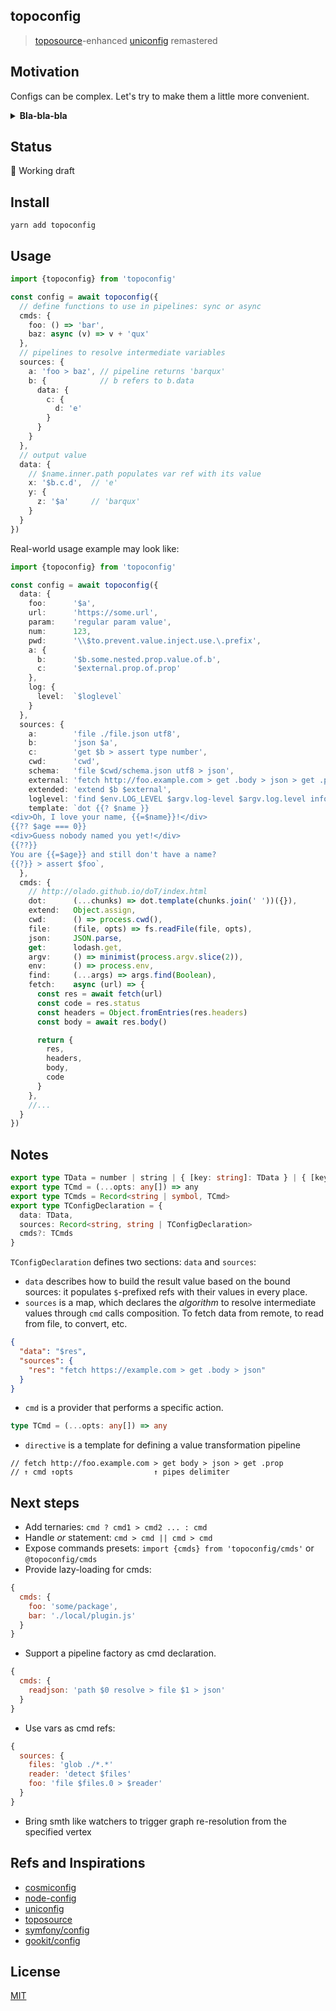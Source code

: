 ## topoconfig
> [toposource](https://github.com/semrel-extra/toposource)-enhanced [uniconfig](https://github.com/qiwi/uniconfig) remastered

## Motivation
Configs can be complex. Let's try to make them a little more convenient.

<details>
<summary><b>Bla-bla-bla</b></summary>

## Config mess

Many years ago [configs](https://en.wikipedia.org/wiki/Configuration_file) were pretty simple. They looked more or less like [.properties-files](https://en.wikipedia.org/wiki/.properties) or [INI-files](https://en.wikipedia.org/wiki/INI_file), simple kv-maps with sections or composite keys to bring some kind of context:

```properties
# https://docs.oracle.com/cd/E23095_01/Platform.93/ATGProgGuide/html/s0204propertiesfileformat01.html

# You are reading a comment in ".properties" file.
! The exclamation mark can also be used for comments.
# Lines with "properties" contain a key and a value separated by a delimiting character.
# There are 3 delimiting characters: '=' (equal), ':' (colon) and whitespace (space, \t and \f).
website = https://en.wikipedia.org/
language : English
topic .properties files
# A word on a line will just create a key with no value.
empty
```

```ini
; last modified 1 April 2001 by John Doe
[owner]
name = John Doe
organization = Acme Widgets Inc.

[database]
; use IP address in case network name resolution is not working
server = 192.0.2.62     
port = 143
file = "payroll.dat"
```

At the same time, another part of the configuration was supplied from [the environment variables](https://en.wikipedia.org/wiki/Environment_variable) or [CLI parameters](https://en.wikipedia.org/wiki/Command-line_interface) reflecting the idea of dynamic settings.  

_Now we use [dotenv-files](https://stackoverflow.com/questions/68267862/what-is-an-env-or-dotenv-file-exactly), ironic :_
```ini
# https://hexdocs.pm/dotenvy/0.2.0/dotenv-file-format.html
S3_BUCKET=YOURS3BUCKET
SECRET_KEY=YOURSECRETKEYGOESHERE
```

Even then, the resolution logic began to penetrate into the app layer.
```js
// Just an illustration. This problem existed before JS was invented

const config = require('config')
const logLevel = process.env.DEBUG ? 'trace' : config.get('log.level') || 'info'
//...
const dbConfig = config.get('Customer.dbConfig')
db.connect(dbConfig, ...)

if (config.has('optionalFeature.detail')) {
  const detail = config.get('optionalFeature.detail')
  //...
}
```

When centralized configuration management came, the settings has been moved partially to the remote storage. Local pre-config (entrypoints, db credentials) was used to get the rest. Configuration assembly has become multi-stage.

Later, specialized systems such as [vault](https://developer.hashicorp.com/vault/docs) made new additions: now env holds an access token and defines an entrypoint by running mode to make a POST request to reveal credentials profile to mix this data to the entire config.

_Here's how [uniconfig](https://github.com/qiwi/uniconfig/blob/master/examples/vault.md) obtains secrets from the vault storage:_
```json
{
  "data": {
    "secret": "$vault:data"
  },
  "sources": {
    "vault": {
      "data": {
        "data": {
          "method": "GET",
          "url": "$url:",
          "opts": {
            "headers": {
              "X-Vault-Token": "$token:auth.client_token"
            }
          }
        },
        "sources": {
          "url": {
            "data": {
              "data": {
                "data": {
                  "name": "$pkg:name",
                  "space": "openapi",
                  "env": "$env:ENVIRONMENT_PROFILE_NAME",
                  "vaultHost": "$env:VAULT_HOST",
                  "vaultPort": "$env:VAULT_PORT"
                },
                "template": "{{=it.env==='production' ? 'https': 'http'}}://{{=it.vaultHost}}:{{=it.vaultPort}}/v1/secret/applications/{{=it.space}}/{{=it.name}}"
              },
              "sources": {
                "env": {
                  "pipeline": "env"
                },
                "pkg": {
                  "pipeline": "pkg"
                }
              }
            },
            "pipeline": "datatree>dot"
          },
          "token": {
            "data": {
              "data": {
                "method": "POST",
                "url": "$url:",
                "opts": {
                  "json": {
                    "role": "$pkg:name",
                    "jwt": "$jwt:"
                  }
                }
              },
              "sources": {
                "pkg": {
                  "pipeline": "pkg"
                },
                "jwt": {
                  "data": {
                    "data": {
                      "data": {
                        "tokenPath": "$env:TOKEN_FILE",
                        "defaultTokenPath": "/var/run/secrets/kubernetes.io/serviceaccount/token"
                      },
                      "template": "{{=it.tokenPath || it.defaultTokenPath}}"
                    },
                    "sources": {
                      "env": {
                        "pipeline": "env"
                      }
                    }
                  },
                  "pipeline": "datatree>dot>file"
                },
                "url": {
                  "data": {
                    "data": {
                      "data": {
                        "env": "$env:ENVIRONMENT_PROFILE_NAME",
                        "vaultHost": "$env:VAULT_HOST",
                        "vaultPort": "$env:VAULT_PORT"
                      },
                      "template": "{{=it.env==='production' ? 'https': 'http'}}://{{=it.vaultHost}}:{{=it.vaultPort}}/v1/auth/kubernetes/login"
                    },
                    "sources": {
                      "env": {
                        "pipeline": "env"
                      },
                      "pkg": {
                        "pipeline": "pkg"
                      }
                    }
                  },
                  "pipeline": "datatree>dot"
                }
              }
            },
            "pipeline": "datatree>http>json"
          }
        }
      },
      "pipeline": "datatree>http>json"
    }
  }
}
```

Meanwhile, formats have been evolving ([JSON5](https://json5.org/), [YAML](https://yaml.org/)), config entry points are constantly changing. These fluctuations, fortunately, were covered by tools like the [cosmiconfig](https://github.com/cosmiconfig/cosmiconfig).
```js
[
  'package.json',
  `.${moduleName}rc`,
  `.${moduleName}rc.json`,
  `.${moduleName}rc.yaml`,
  `.${moduleName}rc.yml`,
  `.${moduleName}rc.js`,
  `.${moduleName}rc.ts`,
  `.${moduleName}rc.mjs`,
  `.${moduleName}rc.cjs`,
  `.config/${moduleName}rc`,
  `.config/${moduleName}rc.json`,
  `.config/${moduleName}rc.yaml`,
  `.config/${moduleName}rc.yml`,
  `.config/${moduleName}rc.js`,
  `.config/${moduleName}rc.ts`,
  `.config/${moduleName}rc.cjs`,
  `${moduleName}.config.js`,
  `${moduleName}.config.ts`,
  `${moduleName}.config.mjs`,
  `${moduleName}.config.cjs`,
]
```

Configs are still trying to be declarative, but they can't. Templates appeared first.
```yaml
template:
    metadata:
      annotations:
        cni.projectcalico.org/ipv4pools: '["${APP_NAME}"]'
        vault.hashicorp.com/agent-init-first: "true"
        vault.hashicorp.com/agent-inject: "true"
        vault.hashicorp.com/secrets-injection-method: "env"
        vault.hashicorp.com/secrets-type: "static"
        vault.hashicorp.com/agent-inject-secret-${APP_NAME}: secret-v2/applications/${DEPLOYMENT_NAMESPACE}/${APP_NAME}
        vault.hashicorp.com/agent-inject-template-${APP_NAME}: |
          {{ with secret "secret-v2/applications/${DEPLOYMENT_NAMESPACE}/${APP_NAME}" }}
            {{- range $secret_key, $secret_value := .Data.data }}
            export {{ $secret_key }}={{ $secret_value }}
            {{- end }}
          {{ end }}
        vault.hashicorp.com/auth-path: ${AUTH_PATH}
        vault.hashicorp.com/role: ${APP_NAME}
```

Then templates inside templates. With commands and scripts invocations inside dynamic DSL wrapped into matrices.
```yaml
      - uses: actions/cache@v3
        id: yarn-cache
        with:
          path: ${{ needs.init.outputs.yarn-cache-dir }}
          key: ${{ runner.os }}-yarn-${{ hashFiles('**/yarn.lock') }}
          restore-keys: |
            ${{ runner.os }}-yarn-

      - name: Restore artifact from cache (if exists)
        uses: actions/cache@v3
        with:
          path: artifact.tar
          key: artifact-${{ needs.init.outputs.checksum }}

      - name: Check artifact
        if: always()
        id: check-artifact
        run: echo "::set-output name=exists::$([ -e "artifact.tar" ] && echo true || echo false)"
```
As we can see, syntax complexity increases as the cost of declarativeness. It's still unclear how this problem can be mitigated. Perhaps new specialized formats will appear or more strict forms (schemas) of using existing ones will be introduced.

## Budget loss
Anyway, `::$([` is definitely not an _optimal_ solution. Сonfusing, fragile and overcomplicated for the most developers. For example, here is how Python Engineer was fighting against `kube.yaml`:
```text
fix vault in kube yaml Jul 04	XS		
fix vault in kube yaml Jul 04	XS
fix vault in kube yaml Jul 04	XS
fix vault in kube yaml Jul 04	XS
fix vault in kube yaml Jul 04	XS
fix vault in kube yaml Jul 04	XS
fix vault in kube yaml Jul 04	XS
fix vault in kube yaml Jul 04	XS
fix vault in kube yaml Jul 03	XS
fix vault in kube yaml Jul 03	XS
fix vault in kube yaml Jul 03	XS
fix vault in kube yaml Jul 03	XS
fix vault in kube yaml Jul 03	XS
fix vault in kube yaml Jul 03	XS
...
```
This is definitely not _configuring_ but more _guessing_. On a company scale, such exercises are a significant waste of resources. And this _experience_ is almost one-time only, which cannot be formalized and transmitted except by copy-paste. Every time we see the same thing, with a different number of attempts.

## What we need
The overcomplexity problem seems to have arisen from the fact that we combined resolving, processing and accessing data into one structure. Although the entire theory of programming / CS instructs us to do exactly the opposite. [Separation of concerns](https://en.wikipedia.org/wiki/Separation_of_concerns):
* Let `data` to represent how the result structure may be built if all the required transformations were made — like a pure _mapping_.
```json
{
  "data": {
    "a": {
      "b": "$b.some.nested.prop.value.of.b",
      "c": "$external.prop.of.prop"
    }
  }
}
```
* Let `sources` to describe how to obtain and process values for referencing in `data` map. Like _reducing_ pipelines.
```json
{
  "sources": {
    "a": "<pipeline 1>",
    "b": "<pipeline 2>"
  }
}
```
* Let `pipeline` to compose actions in natural ~~human~~ dev-readable format like CLI: `cmd param > cmd2 param param > ... > cmd3`
* Let intermediate values be referenced by lateral (bubbling concept) or nested contexts.
```json5
{
  "sources": {
    "a" : "cmd param",
    "b": "cmd $a" // b refers to a
  }
}
```
* Apply [DAG](https://en.wikipedia.org/wiki/Directed_acyclic_graph) for consistency checks and processing.

</details>

## Status
🚧 Working draft

## Install
```shell
yarn add topoconfig
```

## Usage
```ts
import {topoconfig} from 'topoconfig'

const config = await topoconfig({
  // define functions to use in pipelines: sync or async
  cmds: {
    foo: () => 'bar',
    baz: async (v) => v + 'qux'
  },
  // pipelines to resolve intermediate variables
  sources: {
    a: 'foo > baz', // pipeline returns 'barqux'
    b: {            // b refers to b.data
      data: {
        c: {
          d: 'e'
        }
      }
    }
  },
  // output value
  data: {
    // $name.inner.path populates var ref with its value
    x: '$b.c.d',  // 'e'
    y: {
      z: '$a'     // 'barqux'
    }
  }
})
```

Real-world usage example may look like:
```ts
import {topoconfig} from 'topoconfig'

const config = await topoconfig({
  data: {
    foo:      '$a',
    url:      'https://some.url',
    param:    'regular param value',
    num:      123,
    pwd:      '\\$to.prevent.value.inject.use.\.prefix',
    a: {
      b:      '$b.some.nested.prop.value.of.b',
      c:      '$external.prop.of.prop'
    },
    log: {
      level:  `$loglevel`
    }
  },
  sources: {
    a:        'file ./file.json utf8',
    b:        'json $a',
    c:        'get $b > assert type number',
    cwd:      'cwd',
    schema:   'file $cwd/schema.json utf8 > json',
    external: 'fetch http://foo.example.com > get .body > json > get .prop > ajv $schema',
    extended: 'extend $b $external',
    loglevel: 'find $env.LOG_LEVEL $argv.log-level $argv.log.level info',
    template: `dot {{? $name }}
<div>Oh, I love your name, {{=$name}}!</div>
{{?? $age === 0}}
<div>Guess nobody named you yet!</div>
{{??}}
You are {{=$age}} and still don't have a name?
{{?}} > assert $foo`,
  },
  cmds: {
    // http://olado.github.io/doT/index.html
    dot:      (...chunks) => dot.template(chunks.join(' '))({}),
    extend:   Object.assign,
    cwd:      () => process.cwd(),
    file:     (file, opts) => fs.readFile(file, opts),
    json:     JSON.parse,
    get:      lodash.get,
    argv:     () => minimist(process.argv.slice(2)),
    env:      () => process.env,
    find:     (...args) => args.find(Boolean),
    fetch:    async (url) => {
      const res = await fetch(url)
      const code = res.status
      const headers = Object.fromEntries(res.headers)
      const body = await res.body()

      return {
        res,
        headers,
        body,
        code
      }
    },
    //...
  }
})
```

## Notes
```ts
export type TData = number | string | { [key: string]: TData } | { [key: number]: TData }
export type TCmd = (...opts: any[]) => any
export type TCmds = Record<string | symbol, TCmd>
export type TConfigDeclaration = {
  data: TData,
  sources: Record<string, string | TConfigDeclaration>
  cmds?: TCmds
}
```

`TConfigDeclaration` defines two sections: `data` and `sources`:
* `data` describes how to build the result value based on the bound sources: it populates `$`-prefixed refs with their values in every place.
* `sources` is a map, which declares the _algorithm_ to resolve intermediate values through `cmd` calls composition. To fetch data from remote, to read from file, to convert, etc.
```json
{
  "data": "$res",
  "sources": {
    "res": "fetch https://example.com > get .body > json"
  }
}
```
* `cmd` is a provider that performs a specific action.
```ts
type TCmd = (...opts: any[]) => any
```
* `directive` is a template for defining a value transformation pipeline
```
// fetch http://foo.example.com > get body > json > get .prop
// ↑ cmd ↑opts                  ↑ pipes delimiter
```

## Next steps
* Add ternaries: `cmd ? cmd1 > cmd2 ... : cmd`
* Handle _or_ statement: `cmd > cmd || cmd > cmd`
* Expose commands presets: `import {cmds} from 'topoconfig/cmds'` or `@topoconfig/cmds`
* Provide lazy-loading for cmds:
```js
{
  cmds: {
    foo: 'some/package',
    bar: './local/plugin.js'
  }
}
```
* Support a pipeline factory as cmd declaration.
```js
{
  cmds: {
    readjson: 'path $0 resolve > file $1 > json'
  }
}
```
* Use vars as cmd refs:
```js
{
  sources: {
    files: 'glob ./*.*'
    reader: 'detect $files'
    foo: 'file $files.0 > $reader'
  }
}
```
* Bring smth like watchers to trigger graph re-resolution from the specified vertex

## Refs and Inspirations
* [cosmiconfig](https://github.com/cosmiconfig/cosmiconfig)
* [node-config](https://github.com/node-config/node-config)
* [uniconfig](https://github.com/qiwi/uniconfig)
* [toposource](https://github.com/semrel-extra/toposource)
* [symfony/config](https://github.com/symfony/config)
* [gookit/config](https://github.com/gookit/config)

## License
[MIT](./LICENSE)
